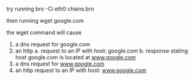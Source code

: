 try running
	bro -Ci eth0 chains.bro

then running
	wget google.com

the wget command will cause
1. a dns request for google.com
2. an http 
	a. request to an IP with host: google.com
	b. response stating host google.com is located at www.google.com
4. a dns request for www.google.com
5. an http request to an IP with host: www.google.com
